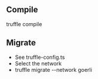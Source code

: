 ## Compile

truffle compile

## Migrate

- See truffle-config.ts
- Select the network
- truffle migrate --network goerli
